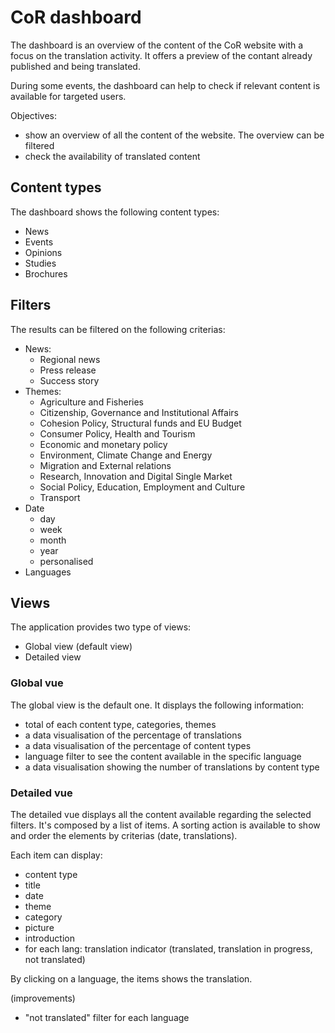 # CoR dashboard

The dashboard is an overview of the content of the CoR website with a focus on the translation activity. It offers a preview of the contant already published and being translated.

During some events, the dashboard can help to check if relevant content is available for targeted users.

Objectives:
- show an overview of all the content of the website. The overview can be filtered
- check the availability of translated content




## Content types

The dashboard shows the following content types:

- News
- Events
- Opinions
- Studies
- Brochures

## Filters

The results can be filtered on the following criterias:

- News:
  - Regional news
  - Press release
  - Success story
- Themes:
  - Agriculture and Fisheries
  - Citizenship, Governance and Institutional Affairs
  - Cohesion Policy, Structural funds and EU Budget
  - Consumer Policy, Health and Tourism
  - Economic and monetary policy
  - Environment, Climate Change and Energy
  - Migration and External relations
  - Research, Innovation and Digital Single Market
  - Social Policy, Education, Employment and Culture
  - Transport
- Date
  - day
  - week
  - month
  - year
  - personalised
- Languages

## Views

The application provides two type of views:

- Global view (default view)
- Detailed view

### Global vue

The global view is the default one. It displays the following information:

- total of each content type, categories, themes
- a data visualisation of the percentage of translations
- a data visualisation of the percentage of content types
- language filter to see the content available in the specific language
- a data visualisation showing the number of translations by content type


### Detailed vue

The detailed vue displays all the content available regarding the selected filters. It's composed by a list of items. A sorting action is available to show and order the elements by criterias (date, translations).

Each item can display:

- content type
- title
- date
- theme
- category
- picture
- introduction
- for each lang: translation indicator (translated, translation in progress, not translated)

By clicking on a language, the items shows the translation.

(improvements)
- "not translated" filter for each language

